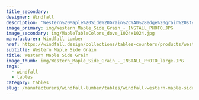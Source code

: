 ```yaml
---
title_secondary:
designer: Windfall
description: 'Western%20Maple%20Side%20Grain%2C%A0%28edge%20grain%20style%29%20wood%20tables%20and%20counter%20tops%A0are%20built%20with%20parallel%20strips%20varying%20in%20width%2C%20typically%203/4%22%20to%A01-1/4%22.%20%A0Side%20grain%20construction%20makes%20a%20hard%20and%20stable%20surface%20ideal%20for%20tables%20and%20counters.%20Western%20maple%20is%20native%20to%20the%20Pacific%20NW.%20%A0The%20wood%20varies%20from%20reddish%20white%2C%20sometimes%20with%20a%20grayish%20cast%2C%20to%20a%20light%20pinkish-brown.%20Much%20of%20the%20wood%20is%20straight%20grained%20but%20can%20include%A0figuring%20such%20as%20wavy%2C%20quilted%2C%20fiddle-back%20or%20birds-eye%20grain%20patterns.%20Our%20tops%A0are%20made%20to%20order%20with%20curving%20and%20shaping%20available%20upon%20request.%20%A0Staggered%20joints%20may%20be%20included%20for%20tops%20longer%20than%208%27.'
image_primary: img/Western_Maple_Side_Grain_-_INSTALL_PHOTO.JPG
image_secondary: img/MapleTableColors_dove_1024x1024.jpg
manufacturer: Windfall Lumber
href: https://windfall.design/collections/tables-counters/products/western-maple-side-grain-countertop
subtitle: Western Maple Side Grain
title: Western Maple Side Grain
image_thumb: img/Western_Maple_Side_Grain_-_INSTALL_PHOTO_large.JPG
tags:
  - windfall
  - tables
category: tables
slug: /manufacturers/windfall-lumber/tables/windfall-western-maple-side-grain
---
```

